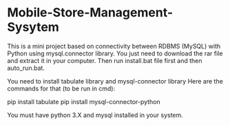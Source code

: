 # Mobile-Store-Management-Sysytem
This is a mini project based on connectivity between RDBMS (MySQL) with Python using mysql.connector library.
You just need to download the rar file and extract it in your computer.
Then run install.bat file first and then auto_run.bat.

You need to install tabulate library and mysql-connector library
Here are the commands for that (to be run in cmd):

pip install tabulate
pip install mysql-connector-python

You must have python 3.X and mysql installed in your system.
